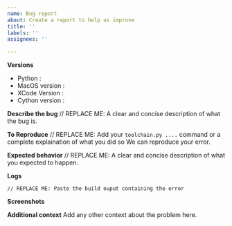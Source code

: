 ```yaml
---
name: Bug report
about: Create a report to help us improve
title: ''
labels: ''
assignees: ''

---
```


<!--
The issue tracker is a tool to address bugs.
Please use the Discord community or Stack Overflow for support questions,
more information at https://github.com/kivy/kivy-ios#support

Before opening a new issue, make sure you do the following:
    * check that your issue isn't already filed: https://github.com/kivy/kivy-ios/issues
    * prepare a short, runnable example that reproduces the issue
    * reproduce the problem with the latest development version (`master`)
    * double-check that the issue is indeed a bug and not a support request
    * please use backticks to format code or logs
-->

**Versions**

* Python :
* MacOS version :
* XCode Version :
* Cython version :

**Describe the bug**
// REPLACE ME: A clear and concise description of what the bug is.

**To Reproduce**
// REPLACE ME: Add your `toolchain.py ....` command or a complete explaination of what you did so We can reproduce your error.

**Expected behavior**
// REPLACE ME: A clear and concise description of what you expected to happen.

**Logs**
```
// REPLACE ME: Paste the build ouput containing the error
```

**Screenshots**
<!--
ONLY for XCode related errors, use the LOGS section for toolchain.py related problems!
 If applicable, add screenshots to help explain your problem.
-->

**Additional context**
Add any other context about the problem here.
